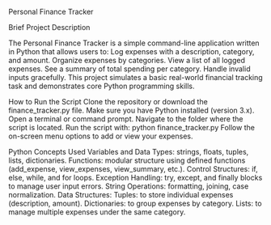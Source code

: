 Personal Finance Tracker

Brief Project Description

The Personal Finance Tracker is a simple command-line application written in Python that allows users to:
Log expenses with a description, category, and amount.
Organize expenses by categories.
View a list of all logged expenses.
See a summary of total spending per category.
Handle invalid inputs gracefully.
This project simulates a basic real-world financial tracking task and demonstrates core Python programming skills.

How to Run the Script
Clone the repository or download the finance_tracker.py file.
Make sure you have Python installed (version 3.x).
Open a terminal or command prompt.
Navigate to the folder where the script is located.
Run the script with:
python finance_tracker.py
Follow the on-screen menu options to add or view your expenses.

Python Concepts Used
Variables and Data Types: strings, floats, tuples, lists, dictionaries.
Functions: modular structure using defined functions (add_expense, view_expenses, view_summary, etc.).
Control Structures: if, else, while, and for loops.
Exception Handling: try, except, and finally blocks to manage user input errors.
String Operations: formatting, joining, case normalization.
Data Structures:
Tuples: to store individual expenses (description, amount).
Dictionaries: to group expenses by category.
Lists: to manage multiple expenses under the same category.
